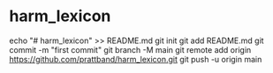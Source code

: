 # harm_lexicon
echo "# harm_lexicon" >> README.md
git init
git add README.md
git commit -m "first commit"
git branch -M main
git remote add origin https://github.com/prattband/harm_lexicon.git
git push -u origin main
